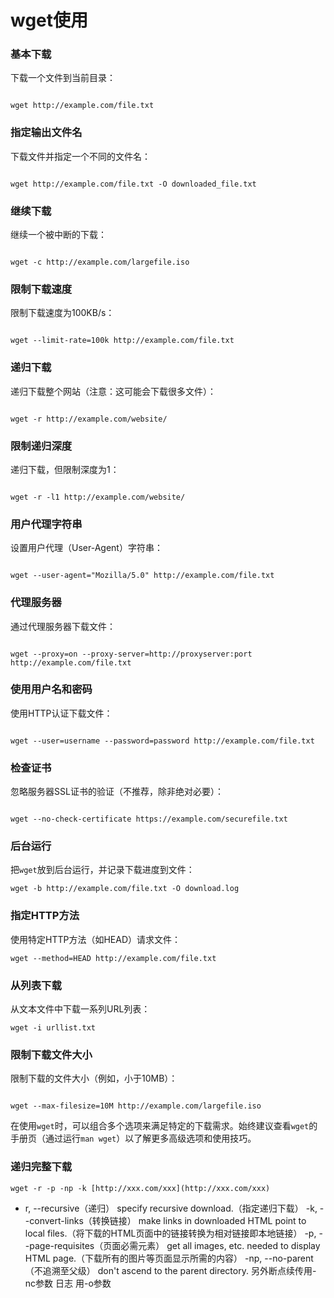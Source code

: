 # wget使用
### 基本下载

下载一个文件到当前目录：

```

wget http://example.com/file.txt
```

### 指定输出文件名

下载文件并指定一个不同的文件名：

```

wget http://example.com/file.txt -O downloaded_file.txt
```

### 继续下载

继续一个被中断的下载：

```

wget -c http://example.com/largefile.iso
```

### 限制下载速度

限制下载速度为100KB/s：

```

wget --limit-rate=100k http://example.com/file.txt
```

### 递归下载

递归下载整个网站（注意：这可能会下载很多文件）：

```

wget -r http://example.com/website/
```

### 限制递归深度

递归下载，但限制深度为1：

```

wget -r -l1 http://example.com/website/
```

### 用户代理字符串

设置用户代理（User-Agent）字符串：

```

wget --user-agent="Mozilla/5.0" http://example.com/file.txt
```

### 代理服务器

通过代理服务器下载文件：

```

wget --proxy=on --proxy-server=http://proxyserver:port http://example.com/file.txt
```

### 使用用户名和密码

使用HTTP认证下载文件：

```

wget --user=username --password=password http://example.com/file.txt
```

### 检查证书

忽略服务器SSL证书的验证（不推荐，除非绝对必要）：

```

wget --no-check-certificate https://example.com/securefile.txt
```

### 后台运行

把`wget`放到后台运行，并记录下载进度到文件：

```
wget -b http://example.com/file.txt -O download.log
```

### 指定HTTP方法

使用特定HTTP方法（如HEAD）请求文件：

```
wget --method=HEAD http://example.com/file.txt
```

### 从列表下载

从文本文件中下载一系列URL列表：

```
wget -i urllist.txt
```

### 限制下载文件大小

限制下载的文件大小（例如，小于10MB）：

```

wget --max-filesize=10M http://example.com/largefile.iso
```

在使用`wget`时，可以组合多个选项来满足特定的下载需求。始终建议查看`wget`的手册页（通过运行`man wget`）以了解更多高级选项和使用技巧。

### 递归完整下载
`wget -r -p -np -k [http://xxx.com/xxx](http://xxx.com/xxx)`
- r, --recursive（递归） specify recursive download.（指定递归下载）
-k, --convert-links（转换链接） make links in downloaded HTML point to local files.（将下载的HTML页面中的链接转换为相对链接即本地链接）
-p, --page-requisites（页面必需元素） get all images, etc. needed to display HTML page.（下载所有的图片等页面显示所需的内容）
-np, --no-parent（不追溯至父级） don't ascend to the parent directory.
另外断点续传用-nc参数 日志 用-o参数